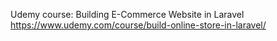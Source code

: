 Udemy course: Building E-Commerce Website in Laravel
https://www.udemy.com/course/build-online-store-in-laravel/

